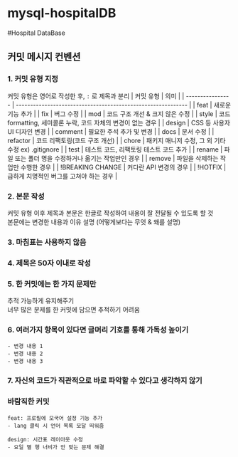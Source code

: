 # mysql-hospitalDB
#Hospital DataBase 

## 커밋 메시지 컨벤션
 
### 1. 커밋 유형 지정
 
커밋 유형은 영어로 작성한 후, `:` 로 제목과 분리
| 커밋 유형 | 의미 |
| ---------------- | ------------------------------------------------------------ |
| feat | 새로운 기능 추가 |
| fix | 버그 수정 |
| mod | 코드 구조 개선 & 크지 않은 수정 |
| style | 코드 formatting, 세미콜론 누락, 코드 자체의 변경이 없는 경우 |
| design | CSS 등 사용자 UI 디자인 변경 |
| comment | 필요한 주석 추가 및 변경 |
| docs | 문서 수정 |
| refactor | 코드 리팩토링(코드 구조 개선) |
| chore | 패키지 매니저 수정, 그 외 기타 수정 ex) .gitignore |
| test | 테스트 코드, 리팩토링 테스트 코드 추가 |
| rename | 파일 또는 폴더 명을 수정하거나 옮기는 작업만인 경우 |
| remove | 파일을 삭제하는 작업만 수행한 경우 |
| !BREAKING CHANGE | 커다란 API 변경의 경우 |
| !HOTFIX | 급하게 치명적인 버그를 고쳐야 하는 경우 |
 
### 2. 본문 작성
 
커밋 유형 이후 제목과 본문은 한글로 작성하여 내용이 잘 전달될 수 있도록 할 것  
본문에는 변경한 내용과 이유 설명 (어떻게보다는 무엇 & 왜를 설명)
 
### 3. 마침표는 사용하지 않음
 
### 4. 제목은 50자 이내로 작성
 
### 5. 한 커밋에는 한 가지 문제만
 
추적 가능하게 유지해주기  
너무 많은 문제를 한 커밋에 담으면 추적하기 어려움
 
### 6. 여러가지 항목이 있다면 글머리 기호를 통해 가독성 높이기
 
```
- 변경 내용 1
- 변경 내용 2
- 변경 내용 3
```
 
### 7. 자신의 코드가 직관적으로 바로 파악할 수 있다고 생각하지 않기
 
### 바람직한 커밋
 
```
feat: 프로필에 모국어 설정 기능 추가
- lang 클릭 시 언어 목록 모달 띄워줌
 
design: 시간표 레이아웃 수정
- 요일 별 행 너비가 안 맞는 문제 해결
```
